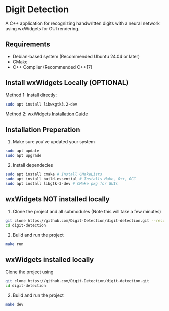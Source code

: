# Digit Detection

A C++ application for recognizing handwritten digits with a neural network using wxWidgets for GUI rendering.

## Requirements
- Debian-based system (Recommended Ubuntu 24.04 or later)
- CMake 
- C++ Compiler (Recommended C++17)
  
## Install wxWidgets Locally (OPTIONAL)
Method 1: Install directly:
```bash
sudo apt install libwxgtk3.2-dev
```
Method 2: [wxWidgets Installation Guide](https://github.com/Digit-Detection/digit-detection/blob/main/docs/wxWidgetsInstallation.md)

## Installation Preperation
1. Make sure you've updated your system
```bash
sudo apt update
sudo apt upgrade
```

2. Install dependecies
```bash
sudo apt install cmake # Install CMakeLists
sudo apt install build-essential # Installs Make, G++, GCC
sudo apt install libgtk-3-dev # CMake pkg for GUIs
```

## wxWidgets NOT installed locally
1. Clone the project and all submodules (Note this will take a few minutes)

```bash
git clone https://github.com/Digit-Detection/digit-detection.git --recursive
cd digit-detection
```

2. Build and run the project

```bash
make run
```

## wxWidgets installed locally
Clone the project using

```bash
git clone https://github.com/Digit-Detection/digit-detection.git
cd digit-detection
```

2. Build and run the project
```bash
make dev
```

